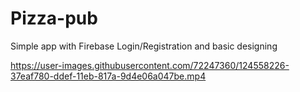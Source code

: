 # Pizza-pub
Simple app with Firebase Login/Registration and  basic designing

https://user-images.githubusercontent.com/72247360/124558226-37eaf780-ddef-11eb-817a-9d4e06a047be.mp4
